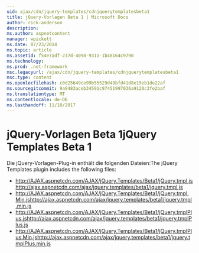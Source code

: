 ```yaml
---
uid: ajax/cdn/jquery-templates/cdnjquerytemplatesbeta1
title: jQuery-Vorlagen Beta 1 | Microsoft Docs
author: rick-anderson
description: 
ms.author: aspnetcontent
manager: wpickett
ms.date: 07/23/2014
ms.topic: article
ms.assetid: f54e7adf-237d-4098-931a-1b48164c9790
ms.technology: 
ms.prod: .net-framework
msc.legacyurl: /ajax/cdn/jquery-templates/cdnjquerytemplatesbeta1
msc.type: content
ms.openlocfilehash: c0d25649ce99b55529d49bfd41d8e15eb1de22af
ms.sourcegitcommit: 9a9483aceb34591c97451997036a9120c3fe2baf
ms.translationtype: MT
ms.contentlocale: de-DE
ms.lasthandoff: 11/10/2017
---
```

<a name="jquery-templates-beta-1"></a><span data-ttu-id="69357-102">jQuery-Vorlagen Beta 1</span><span class="sxs-lookup"><span data-stu-id="69357-102">jQuery Templates Beta 1</span></span>
====================
<span data-ttu-id="69357-103">Die jQuery-Vorlagen-Plug-in enthält die folgenden Dateien:</span><span class="sxs-lookup"><span data-stu-id="69357-103">The jQuery Templates plugin includes the following files:</span></span>

- <span data-ttu-id="69357-104">http://AJAX.aspnetcdn.com/AJAX/jQuery.Templates/Beta1/jQuery.tmpl.js</span><span class="sxs-lookup"><span data-stu-id="69357-104">http://ajax.aspnetcdn.com/ajax/jquery.templates/beta1/jquery.tmpl.js</span></span>
- <span data-ttu-id="69357-105">http://AJAX.aspnetcdn.com/AJAX/jQuery.Templates/Beta1/jQuery.tmpl.Min.js</span><span class="sxs-lookup"><span data-stu-id="69357-105">http://ajax.aspnetcdn.com/ajax/jquery.templates/beta1/jquery.tmpl.min.js</span></span>
- <span data-ttu-id="69357-106">http://AJAX.aspnetcdn.com/AJAX/jQuery.Templates/Beta1/jQuery.tmplPlus.js</span><span class="sxs-lookup"><span data-stu-id="69357-106">http://ajax.aspnetcdn.com/ajax/jquery.templates/beta1/jquery.tmplPlus.js</span></span>
- <span data-ttu-id="69357-107">http://AJAX.aspnetcdn.com/AJAX/jQuery.Templates/Beta1/jQuery.tmplPlus.Min.js</span><span class="sxs-lookup"><span data-stu-id="69357-107">http://ajax.aspnetcdn.com/ajax/jquery.templates/beta1/jquery.tmplPlus.min.js</span></span>
